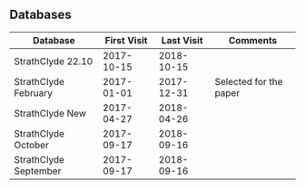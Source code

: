 ## Databases

| Database              | First Visit | Last Visit  | Comments               |
| --------------------- | ----------- | ----------- | ---------------------- |
| StrathClyde 22.10     | 2017-10-15  | 2018-10-15  |                        |
| StrathClyde February  | 2017-01-01  | 2017-12-31  | Selected for the paper |
| StrathClyde New       | 2017-04-27  | 2018-04-26  |                        |
| StrathClyde October   | 2017-09-17  | 2018-09-16  |                        |
| StrathClyde September | 2017-09-17  | 2018-09-16  |                        |